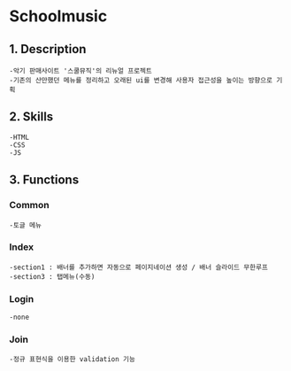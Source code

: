 # Schoolmusic
## 1. Description
    -악기 판매사이트 '스쿨뮤직'의 리뉴얼 프로젝트
    -기존의 산만했던 메뉴를 정리하고 오래된 ui를 변경해 사용자 접근성을 높이는 방향으로 기획
    
## 2. Skills
    -HTML
    -CSS
    -JS
    
## 3. Functions
### Common
    -토글 메뉴
    
### Index
    -section1 : 배너를 추가하면 자동으로 페이지네이션 생성 / 배너 슬라이드 무한루프
    -section3 : 탭메뉴(수동)
    
### Login
    -none
    
### Join
    -정규 표현식을 이용한 validation 기능
